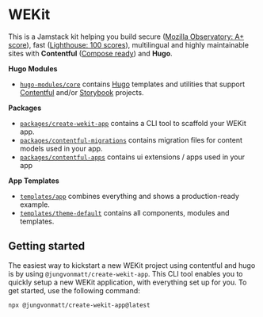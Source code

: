 # WEKit

This is a Jamstack kit helping you build secure ([Mozilla Observatory: A+ score](https://observatory.mozilla.org/analyze/wekit-demo.netlify.app)), fast ([Lighthouse: 100 scores](https://googlechrome.github.io/lighthouse/viewer/?gist=0bcb28ac8eaf3b84677a25462940d0cc)), multilingual and highly maintainable sites with **Contentful** ([Compose ready](https://www.contentful.com/marketplace/contentful-app/compose/)) and **Hugo**.


**Hugo Modules**
- [`hugo-modules/core`](./hugo-modules/core#readme) contains [Hugo](https://gohugo.io/) templates and utilities that support [Contentful](https://www.contentful.com/) and/or [Storybook](https://storybook.js.org/) projects.

**Packages**
- [`packages/create-wekit-app`](./packages/create-wekit-app#readme) contains a CLI tool to scaffold your WEKit app.
- [`packages/contentful-migrations`](./packages/contentful-migrations) contains migration files for content models used in your app.
- [`packages/contentful-apps`](./packages/contentful-apps) contains ui extensions / apps used in your app

**App Templates**
- [`templates/app`](./templates/app#readme) combines everything and shows a production-ready example.
- [`templates/theme-default`](./templates/theme-default#readme) contains all components, modules and templates.



## Getting started

The easiest way to kickstart a new WEKit project using contentful and hugo is by using `@jungvonmatt/create-wekit-app`.
This CLI tool enables you to quickly setup a new WEKit application, with everything set up for you.
To get started, use the following command:

```bash
npx @jungvonmatt/create-wekit-app@latest
```
